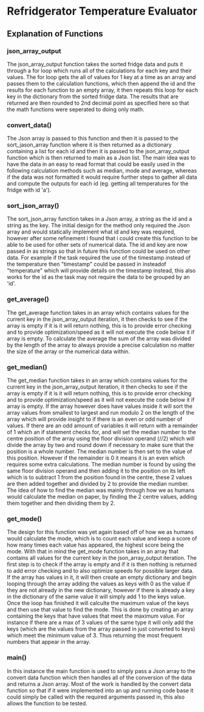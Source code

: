 # Refridgerator Temperature Evaluator

## Explanation of Functions

### json_array_output
The json_array_output function takes the sorted fridge data and puts it through a for loop which runs
all of the calculations for each key and their values. The for loop gets the all of values for 1 key at a time as an array and
passes them to the calculation functions, which then append the id and the results for each function to an empty array, it then
repeats this loop for each key in the dictionary from the sorted fridge data. The results that are returned are then rounded to
2nd decimal point as specified here so that the math functions were seperated to doing only math.

### convert_data()
The Json array is passed to this function and then it is passed to the sort_jason_array
function where it is then returned as a dictionary containing a list for each id and then
it is passed to the json_array_output function which is then returned to main as a Json list.
The main idea was to have the data in an easy to read format that could be easily used in the following
calculation methods such as median, mode and average, whereas if the data was not formatted it would require
further steps to gather all data and compute the outputs for each id
(eg. getting all temperatures for the fridge with id 'a').

### sort_json_array()
The sort_json_array function takes in a Json array, a string as the id and a string as the key. The initial design
for the method only required the Json array and would statically implement what id and key was required, however
after some refinement i found that i could create this function to be able to be used for other sets of numerical
data. The id and key are now passed in as strings so that in future this function could be used on other data.
For example if the task required the use of the timestamp instead of the temperature then "timestamp" could be
passed in insteadof "temperature" which will provide details on the timestamp instead, this also works for the id as
the task may not require the data to be grouped by an 'id'.

### get_average()
The get_average function takes in an array which contains values for the current key in the json_array_output
iteration, it then checks to see if the array is empty if it is it will return nothing, this is to provide error
checking and to provide optimization/speed as it will not execute the code below it if array is empty. To calculate
the average the sum of the array was divided by the length of the array to always provide a precise calculation no
matter the size of the array or the numerical data within.

### get_median()
The get_median function takes in an array which contains values for the current key in the json_array_output
iteration, it then checks to see if the array is empty if it is it will return nothing, this is to provide error
checking and to provide optimization/speed as it will not execute the code below it if array is empty. If the array
however does have values inside it will sort the array values from smallest to largest and run modulo 2 on the
length of the array which will provide insight to if there is an even or odd number of values. If there are an odd
amount of variables it will return with a remainder of 1 which an if statement checks for, and will set the median
number to the centre position of the array using the floor division operand (//2) which will divide the array by two
and round down if necessary to make sure that the position is a whole number. The median number is then set to the
value of this position. However if the remainder is 0 it means it is an even which requires some extra calculations.
The median number is found by using the same floor division operand and then adding it to the position on its left
which is to subtract 1 from the position found in the centre, these 2 values are then added together and divided by
2 to provide the median number. The idea of how to find the median was mainly through how we as humans would
calculate the median on paper, by finding the 2 centre values, adding them together and then dividing them by 2.

### get_mode()
The design for this function was yet again based off of how we as humans would calculate the mode, which is to count
each value and keep a score of how many times each value has appeared, the highest score being the mode. With that
in mind the get_mode function takes in an array that contains all values for the current key in the json_array_output
iteration. The first step is to check if the array is empty and if it is then nothing is returned to add error
checking and to also optimize speeds for possible larger data. If the array has values in it, it will then create an
empty dictionary and begin looping through the array adding the values as keys with 0 as the value if they are not
already in the new dictionary, however if there is already a key in the dictionary of the same value it will simply
add 1 to the keys value. Once the loop has finished it will calculte the maximum value of the keys and then use that
value to find the mode. This is done by creating an array containing the keys that have values that meet the maximum
value. For instance if there are a max of 3 values of the same type it will only add the keys (which are the values
from the array passed in just converted to keys) which meet the minimum value of 3. Thus returning the most frequent
numbers that appear in the array.

### main()
In this instance the main function is used to simply pass a Json array to the
convert data function which then handles all of the conversion of the data
and returns a Json array. Most of the work is handled by the convert data function
so that if it were implemented into an up and running code base it could simply be
called with the required arguments passed in, this also allows the function to be tested.